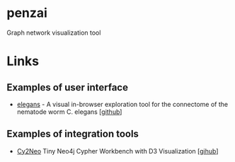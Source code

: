 # penzai
Graph network visualization tool

# Links
## Examples of user interface
* [elegans](https://buhrmann.github.io/elegans.html) - A visual in-browser exploration tool for the connectome of the nematode worm C. elegans [[github](https://buhrmann.github.io/elegans.html)]

## Examples of integration tools
* [Cy2Neo](http://jexp.github.io/cy2neo/) Tiny Neo4j Cypher Workbench with D3 Visualization [[gihub](https://github.com/jexp/cy2neo)]
